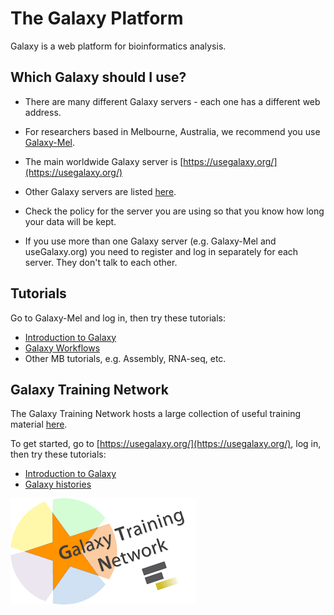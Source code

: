 # The Galaxy Platform  

<!-- ![Galaxy logo](media/galaxy_logo.png) -->


Galaxy is a web platform for bioinformatics analysis. 

## Which Galaxy should I use? 

- There are many different Galaxy servers - each one has a different web address.
    
- For researchers based in Melbourne, Australia, we recommend you use [Galaxy-Mel](https://galaxy-mel.genome.edu.au/galaxy/).

- The main worldwide Galaxy server is [https://usegalaxy.org/](https://usegalaxy.org/)

- Other Galaxy servers are listed [here](https://galaxyproject.org/public-galaxy-servers/).

- Check the policy for the server you are using so that you know how long your data will be kept. 

- If you use more than one Galaxy server (e.g. Galaxy-Mel and useGalaxy.org) you need to register and log in separately for each server. They don't talk to each other. 

## Tutorials

<!-- to do: check these run on Galaxy-Mel (or Galaxy-Au) - especially the GTN ones -->

Go to Galaxy-Mel and log in, then try these tutorials:

* [Introduction to Galaxy](../tutorials/galaxy_101/galaxy_101.md) 
* [Galaxy Workflows](../tutorials/galaxy-worklows/galaxy-workflows) 
* Other MB tutorials, e.g. Assembly, RNA-seq, etc. 


## Galaxy Training Network

The Galaxy Training Network hosts a large collection of useful training material [here](http://galaxyproject.github.io/training-material/).

To get started, go to [https://usegalaxy.org/](https://usegalaxy.org/), log in, then try these tutorials: 

* [Introduction to Galaxy](http://galaxyproject.github.io/training-material/topics/introduction/tutorials/galaxy-intro-101/tutorial.html)
* [Galaxy histories](http://galaxyproject.github.io/training-material/topics/introduction/tutorials/galaxy-intro-history/tutorial.html)

[![GTN logo](media/GTN_logo.png)](https://galaxyproject.org/teach/gtn/)













